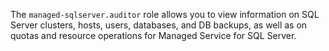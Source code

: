 The `managed-sqlserver.auditor` role allows you to view information on SQL Server clusters, hosts, users, databases, and DB backups, as well as on quotas and resource operations for Managed Service for SQL Server.
